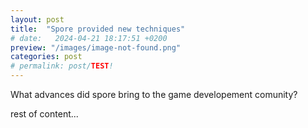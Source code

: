 ```yaml
---
layout: post
title:  "Spore provided new techniques"
# date:   2024-04-21 18:17:51 +0200
preview: "/images/image-not-found.png"
categories: post
# permalink: post/TEST!
---
```

What advances did spore bring to the game developement comunity?

rest of content...
<!-- end-abstract -->